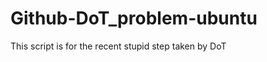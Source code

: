 Github-DoT_problem-ubuntu
=========================

This script is for the recent stupid step taken by DoT
